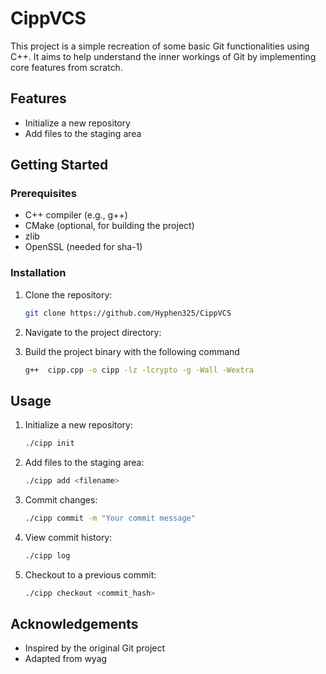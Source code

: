 # CippVCS

This project is a simple recreation of some basic Git functionalities using C++. It aims to help understand the inner workings of Git by implementing core features from scratch.

## Features

- Initialize a new repository
- Add files to the staging area

## Getting Started

### Prerequisites

- C++ compiler (e.g., g++)
- CMake (optional, for building the project)
- zlib
- OpenSSL (needed for sha-1)

### Installation

1. Clone the repository:
    ```sh
    git clone https://github.com/Hyphen325/CippVCS
    ```
2. Navigate to the project directory:
    
3.  Build the project binary with the following command
    ```sh
    g++  cipp.cpp -o cipp -lz -lcrypto -g -Wall -Wextra
    ```

## Usage

1. Initialize a new repository:
    ```sh
    ./cipp init
    ```
2. Add files to the staging area:
    ```sh
    ./cipp add <filename>
    ```
3. Commit changes:
    ```sh
    ./cipp commit -m "Your commit message"
    ```
4. View commit history:
    ```sh
    ./cipp log
    ```
5. Checkout to a previous commit:
    ```sh
    ./cipp checkout <commit_hash>
    ```


## Acknowledgements

- Inspired by the original Git project
- Adapted from wyag 


